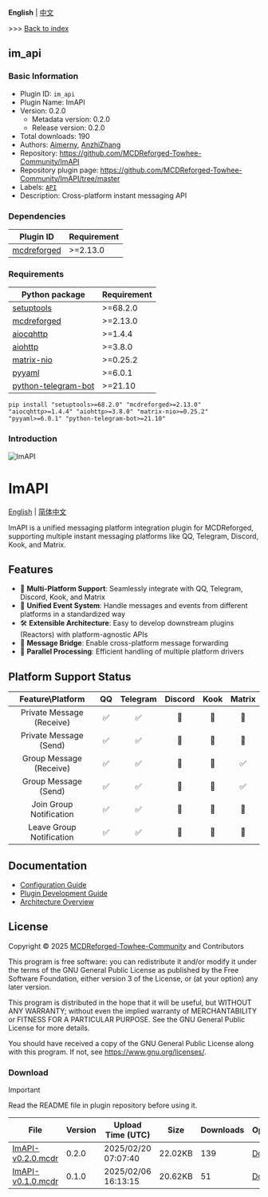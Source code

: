 **English** | [中文](readme-zh_cn.md)

\>\>\> [Back to index](/readme.md)

## im_api

### Basic Information

- Plugin ID: `im_api`
- Plugin Name: ImAPI
- Version: 0.2.0
  - Metadata version: 0.2.0
  - Release version: 0.2.0
- Total downloads: 190
- Authors: [Aimerny](https://github.com/Aimerny), [AnzhiZhang](https://github.com/AnzhiZhang)
- Repository: https://github.com/MCDReforged-Towhee-Community/ImAPI
- Repository plugin page: https://github.com/MCDReforged-Towhee-Community/ImAPI/tree/master
- Labels: [`API`](/labels/api/readme.md)
- Description: Cross-platform instant messaging API

### Dependencies

| Plugin ID | Requirement |
| --- | --- |
| [mcdreforged](https://github.com/Fallen-Breath/MCDReforged) | \>=2.13.0 |

### Requirements

| Python package | Requirement |
| --- | --- |
| [setuptools](https://pypi.org/project/setuptools) | \>=68.2.0 |
| [mcdreforged](https://pypi.org/project/mcdreforged) | \>=2.13.0 |
| [aiocqhttp](https://pypi.org/project/aiocqhttp) | \>=1.4.4 |
| [aiohttp](https://pypi.org/project/aiohttp) | \>=3.8.0 |
| [matrix-nio](https://pypi.org/project/matrix-nio) | \>=0.25.2 |
| [pyyaml](https://pypi.org/project/pyyaml) | \>=6.0.1 |
| [python-telegram-bot](https://pypi.org/project/python-telegram-bot) | \>=21.10 |

```
pip install "setuptools>=68.2.0" "mcdreforged>=2.13.0" "aiocqhttp>=1.4.4" "aiohttp>=3.8.0" "matrix-nio>=0.25.2" "pyyaml>=6.0.1" "python-telegram-bot>=21.10"
```

### Introduction

![ImAPI](https://socialify.git.ci/MCDReforged-Towhee-Community/ImAPI/image?description=1&font=Inter&forks=1&issues=1&language=1&name=1&owner=1&pattern=Plus&pulls=1&stargazers=1&theme=Auto)

# ImAPI

[English](https://github.com/MCDReforged-Towhee-Community/ImAPI/tree/master/docs/en_us/README.md) | [简体中文](https://github.com/MCDReforged-Towhee-Community/ImAPI/tree/master/docs/zh_cn/README.md)

ImAPI is a unified messaging platform integration plugin for MCDReforged, supporting multiple instant messaging platforms like QQ, Telegram, Discord, Kook, and Matrix.

## Features

- 🔌 **Multi-Platform Support**: Seamlessly integrate with QQ, Telegram, Discord, Kook, and Matrix
- 🔄 **Unified Event System**: Handle messages and events from different platforms in a standardized way
- 🛠 **Extensible Architecture**: Easy to develop downstream plugins (Reactors) with platform-agnostic APIs
- 🔗 **Message Bridge**: Enable cross-platform message forwarding
- 🚀 **Parallel Processing**: Efficient handling of multiple platform drivers

## Platform Support Status

|Feature\Platform|QQ|Telegram|Discord|Kook|Matrix|
|:-:|:-:|:-:|:-:|:-:|:-:|
|Private Message (Receive)|✅|✅|🚧|🚧|🚧|
|Private Message (Send)|✅|✅|🚧|🚧|🚧|
|Group Message (Receive)|✅|✅|🚧|🚧|✅|
|Group Message (Send)|✅|✅|🚧|🚧|✅|
|Join Group Notification|✅|✅|🚧|🚧|🚧|
|Leave Group Notification|✅|✅|🚧|🚧|🚧|

## Documentation

- [Configuration Guide](https://github.com/MCDReforged-Towhee-Community/ImAPI/tree/master/docs/en_us/config.md)
- [Plugin Development Guide](https://github.com/MCDReforged-Towhee-Community/ImAPI/tree/master/docs/en_us/plugin-dev.md)
- [Architecture Overview](https://github.com/MCDReforged-Towhee-Community/ImAPI/tree/master/docs/en_us/platform.md)

## License

Copyright © 2025 [MCDReforged-Towhee-Community](https://github.com/MCDReforged-Towhee-Community) and Contributors

This program is free software: you can redistribute it and/or modify it under the terms of the GNU General Public License as published by the Free Software Foundation, either version 3 of the License, or (at your option) any later version.

This program is distributed in the hope that it will be useful, but WITHOUT ANY WARRANTY; without even the implied warranty of MERCHANTABILITY or FITNESS FOR A PARTICULAR PURPOSE. See the GNU General Public License for more details.

You should have received a copy of the GNU General Public License along with this program. If not, see <https://www.gnu.org/licenses/>.

### Download

> [!IMPORTANT]
> Read the README file in plugin repository before using it.

| File | Version | Upload Time (UTC) | Size | Downloads | Operations |
| --- | --- | --- | --- | --- | --- |
| [ImAPI-v0.2.0.mcdr](https://github.com/MCDReforged-Towhee-Community/ImAPI/releases/tag/im_api-v0.2.0) | 0.2.0 | 2025/02/20 07:07:40 | 22.02KB | 139 | [Download](https://github.com/MCDReforged-Towhee-Community/ImAPI/releases/download/im_api-v0.2.0/ImAPI-v0.2.0.mcdr) |
| [ImAPI-v0.1.0.mcdr](https://github.com/MCDReforged-Towhee-Community/ImAPI/releases/tag/im_api-v0.1.0) | 0.1.0 | 2025/02/06 16:13:15 | 20.62KB | 51 | [Download](https://github.com/MCDReforged-Towhee-Community/ImAPI/releases/download/im_api-v0.1.0/ImAPI-v0.1.0.mcdr) |

